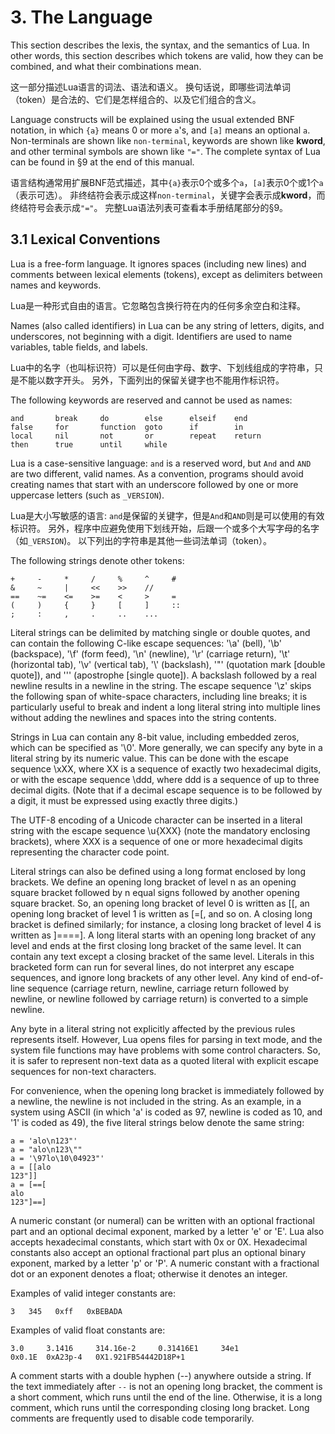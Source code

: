 
# 3. The Language

This section describes the lexis, the syntax, and the semantics of Lua. 
In other words, this section describes which tokens are valid, 
how they can be combined, and what their combinations mean.

这一部分描述Lua语言的词法、语法和语义。
换句话说，即哪些词法单词（token）是合法的、它们是怎样组合的、以及它们组合的含义。

Language constructs will be explained using the usual extended BNF notation, 
in which `{a}` means 0 or more `a`'s, and `[a]` means an optional `a`. 
Non-terminals are shown like `non-terminal`, keywords are shown like **kword**, 
and other terminal symbols are shown like `"="`. 
The complete syntax of Lua can be found in §9 at the end of this manual.

语言结构通常用扩展BNF范式描述，其中`{a}`表示0个或多个`a`，`[a]`表示0个或1个`a`（表示可选）。
非终结符会表示成这样`non-terminal`，关键字会表示成**kword**，而终结符号会表示成`"="`。
完整Lua语法列表可查看本手册结尾部分的§9。

## 3.1 Lexical Conventions

Lua is a free-form language. It ignores spaces (including new lines) and comments between lexical elements (tokens), except as delimiters between names and keywords.

Lua是一种形式自由的语言。它忽略包含换行符在内的任何多余空白和注释。

Names (also called identifiers) in Lua can be any string of letters, 
digits, and underscores, not beginning with a digit. 
Identifiers are used to name variables, table fields, and labels.

Lua中的名字（也叫标识符）可以是任何由字母、数字、下划线组成的字符串，只是不能以数字开头。
另外，下面列出的保留关键字也不能用作标识符。

The following keywords are reserved and cannot be used as names:
```
and       break     do        else      elseif    end
false     for       function  goto      if        in
local     nil       not       or        repeat    return
then      true      until     while
```

Lua is a case-sensitive language: `and` is a reserved word, but `And` and `AND` are two different, valid names. 
As a convention, programs should avoid creating names that start with an underscore 
followed by one or more uppercase letters (such as `_VERSION`).

Lua是大小写敏感的语言: `and`是保留的关键字，但是`And`和`AND`则是可以使用的有效标识符。
另外，程序中应避免使用下划线开始，后跟一个或多个大写字母的名字（如`_VERSION`)。
以下列出的字符串是其他一些词法单词（token）。

The following strings denote other tokens:
```
+     -     *     /     %     ^     #
&     ~     |     <<    >>    //
==    ~=    <=    >=    <     >     =
(     )     {     }     [     ]     ::
;     :     ,     .     ..    ...
```

Literal strings can be delimited by matching single or double quotes, 
and can contain the following C-like escape sequences: '\a' (bell), '\b' (backspace), '\f' (form feed), 
'\n' (newline), '\r' (carriage return), '\t' (horizontal tab), '\v' (vertical tab), '\\' (backslash), 
'\"' (quotation mark [double quote]), and '\'' (apostrophe [single quote]). 
A backslash followed by a real newline results in a newline in the string. 
The escape sequence '\z' skips the following span of white-space characters, including line breaks; 
it is particularly useful to break and indent a long literal string 
into multiple lines without adding the newlines and spaces into the string contents.

Strings in Lua can contain any 8-bit value, including embedded zeros, which can be specified as '\0'. 
More generally, we can specify any byte in a literal string by its numeric value. 
This can be done with the escape sequence \xXX, where XX is a sequence of exactly two hexadecimal digits, 
or with the escape sequence \ddd, where ddd is a sequence of up to three decimal digits. 
(Note that if a decimal escape sequence is to be followed by a digit, 
it must be expressed using exactly three digits.)

The UTF-8 encoding of a Unicode character can be inserted in a literal string 
with the escape sequence \u{XXX} (note the mandatory enclosing brackets), 
where XXX is a sequence of one or more hexadecimal digits representing the character code point.

Literal strings can also be defined using a long format enclosed by long brackets. 
We define an opening long bracket of level n as an opening square bracket 
followed by n equal signs followed by another opening square bracket. 
So, an opening long bracket of level 0 is written as [[, 
an opening long bracket of level 1 is written as [=[, and so on. 
A closing long bracket is defined similarly; for instance, a closing long bracket of level 4 is written as ]====]. 
A long literal starts with an opening long bracket of any level 
and ends at the first closing long bracket of the same level. 
It can contain any text except a closing bracket of the same level. 
Literals in this bracketed form can run for several lines, do not interpret any escape sequences, 
and ignore long brackets of any other level. 
Any kind of end-of-line sequence (carriage return, newline, carriage return followed by newline, 
or newline followed by carriage return) is converted to a simple newline.

Any byte in a literal string not explicitly affected by the previous rules represents itself. 
However, Lua opens files for parsing in text mode, 
and the system file functions may have problems with some control characters. 
So, it is safer to represent non-text data as a quoted literal with explicit escape sequences for non-text characters.

For convenience, when the opening long bracket is immediately followed by a newline, 
the newline is not included in the string. As an example, 
in a system using ASCII (in which 'a' is coded as 97, newline is coded as 10, and '1' is coded as 49), 
the five literal strings below denote the same string:
```
a = 'alo\n123"'
a = "alo\n123\""
a = '\97lo\10\04923"'
a = [[alo
123"]]
a = [==[
alo
123"]==]
```

A numeric constant (or numeral) can be written with an optional fractional part and an optional decimal exponent, 
marked by a letter 'e' or 'E'. 
Lua also accepts hexadecimal constants, which start with 0x or 0X. 
Hexadecimal constants also accept an optional fractional part plus an optional binary exponent, 
marked by a letter 'p' or 'P'. 
A numeric constant with a fractional dot or an exponent denotes a float; otherwise it denotes an integer. 

Examples of valid integer constants are:
```
3   345   0xff   0xBEBADA
```

Examples of valid float constants are:
```
3.0     3.1416     314.16e-2     0.31416E1     34e1
0x0.1E  0xA23p-4   0X1.921FB54442D18P+1
```

A comment starts with a double hyphen (--) anywhere outside a string. 
If the text immediately after `--` is not an opening long bracket, the comment is a short comment, 
which runs until the end of the line. 
Otherwise, it is a long comment, which runs until the corresponding closing long bracket. 
Long comments are frequently used to disable code temporarily.

